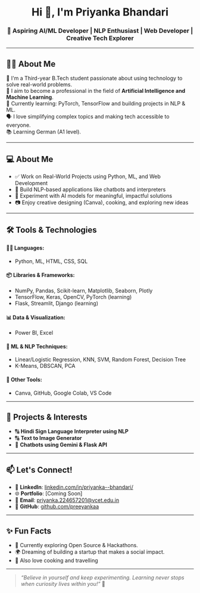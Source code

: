 <h1 align="center">Hi 👋, I'm Priyanka Bhandari</h1>
<h3 align="center">🚀 Aspiring AI/ML Developer | NLP Enthusiast | Web Developer | Creative Tech Explorer</h3>

---

## 👩‍💻 About Me

🌟 I'm a Third-year B.Tech student passionate about using technology to solve real-world problems.  
🎯 I aim to become a professional in the field of **Artificial Intelligence and Machine Learning**.  
🧠 Currently learning: PyTorch, TensorFlow and building projects in NLP & ML.  
🗣 I love simplifying complex topics and making tech accessible to everyone.  
📚 Learning German (A1 level).  

---

## 💻 About Me

- ✅ Work on Real-World Projects using Python, ML, and Web Development  
- 🤖 Build NLP-based applications like chatbots and interpreters  
- 🧪 Experiment with AI models for meaningful, impactful solutions  
- 📷 Enjoy creative designing (Canva), cooking, and exploring new ideas  

---

## 🛠️ Tools & Technologies

#### 👩‍💻 Languages:
- Python, ML, HTML, CSS, SQL

#### 📦 Libraries & Frameworks:
- NumPy, Pandas, Scikit-learn, Matplotlib, Seaborn, Plotly  
- TensorFlow, Keras, OpenCV, PyTorch (learning)  
- Flask, Streamlit, Django (learning)

#### 📊 Data & Visualization:
- Power BI, Excel

#### 🧠 ML & NLP Techniques:
- Linear/Logistic Regression, KNN, SVM, Random Forest, Decision Tree  
- K-Means, DBSCAN, PCA  

#### 🎨 Other Tools:
- Canva, GitHub, Google Colab, VS Code

---

## 🚀 Projects & Interests

- 🔠 **Hindi Sign Language Interpreter using NLP**
- 🔠 **Text to Image Generator**
- 🧠 **Chatbots using Gemini & Flask API**

---

## 📫 Let's Connect!

- 🔗 **LinkedIn**: [linkedin.com/in/priyanka--bhandari/](https://www.linkedin.com/in/priyanka--bhandari/)  
- 🌐 **Portfolio**: [Coming Soon]  
- 📧 **Email**: priyanka.224657201@vcet.edu.in
- 💼 **GitHub**: [github.com/preeyankaa](https://github.com/preeyankaa)

---

## ✨ Fun Facts

- 🌱 Currently exploring Open Source & Hackathons.  
- 🌍 Dreaming of building a startup that makes a social impact.  
- 🎨 Also love cooking and travelling

---

> *“Believe in yourself and keep experimenting. Learning never stops when curiosity lives within you!”* 🚀

